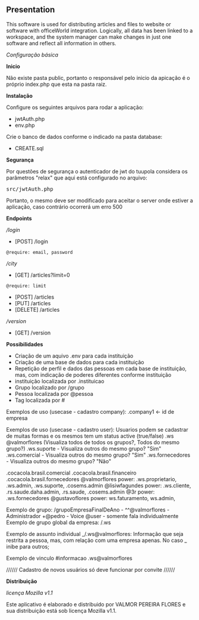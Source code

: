 ## Presentation

This software is used for distributing articles and files to website or software with officeWorld integration. Logically, all data has been linked to a workspace, and the system manager can make changes in just one software and reflect all information in others.


*Configuração básica*

**Inicio**

Não existe pasta public, portanto o responsável pelo inicio da apicação é o próprio index.php que esta na pasta raiz.

**Instalação**

Configure os seguintes arquivos para rodar a aplicação:
- jwtAuth.php
- env.php

Crie o banco de dados conforme o indicado na pasta database:
- CREATE.sql

**Segurança**

Por questões de segurança o autenticador de jwt do tuupola considera os parâmetros "relax" que aqui está configurado no arquivo: 
<pre>src/jwtAuth.php</pre>

Portanto, o mesmo deve ser modificado para aceitar o server onde estiver a 
aplicação, caso contrário ocorrerá um erro 500

**Endpoints**

*/login*
- [POST] /login

`@require: email, password`

*/city*
- [GET] /articles?limit=0

`@require: limit`

- [POST] /articles
- [PUT] /articles
- [DELETE] /articles

*/version*
- [GET] /version


**Possibilidades**

- Criação de um aquivo .env para cada instituição
- Criação de uma base de dados para cada instituição
- Repetição de perfil e dados das pessoas em cada base de instituição, mas, com indicação de poderes diferentes conforme instituição
- instituição localizada por .instituicao
- Grupo localizado por /grupo
- Pessoa localizada por @pessoa
- Tag localizada por #

Exemplos de uso (usecase - cadastro company):
.company1 <- id de empresa 

Exemplos de uso (usecase - cadastro user):
Usuarios podem se cadastrar de muitas formas e os mesmos tem um status active (true/false)
.ws @valmorflores (Visualiza todos de todos os grupos?, Todos do mesmo grupo?) 
.ws.suporte - Visualiza outros do mesmo grupo? "Sim"
.ws.comercial - Visualiza outros do mesmo grupo? "Sim"
.ws.fornecedores - Visualiza outros do mesmo grupo? "Não"

.cocacola.brasil.comercial
.cocacola.brasil.financeiro
.cocacola.brasil.fornecedores
@valmorflores power: .ws.proprietario, .ws.admin, .ws.suporte, .cosems.admin
@lisiwfagundes power: .ws.cliente, .rs.saude.daha.admin, .rs.saude, .cosems.admin
@3r power: .ws.fornecedores
@gustavoflores power: ws.faturamento, ws.admin,

Exemplo de grupo:
/grupoEmpresaFinalDeAno - 
    ^^@valmorflores - Administrador
    +@pedro - Voice
    @user - somente fala individualmente
Exemplo de grupo global da empresa:
/.ws

Exemplo de assunto individual _/.ws@valmorflores: Informação que seja restrita a pessoa, mas, com relação com uma empresa apenas. No caso _ inibe para outros;

Exemplo de vinculo #informacao
.ws@valmorflores

////// Cadastro de novos usuários só deve funcionar por convite //////



**Distribuição**

*licença Mozilla v1.1*

Este aplicativo é elaborado e distribuido por VALMOR PEREIRA FLORES e sua distribuição está sob licença Mozilla v1.1.

